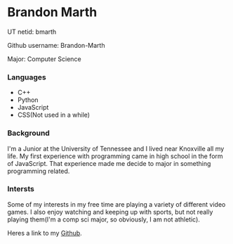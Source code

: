 # Brandon Marth

UT netid: bmarth

Github username: Brandon-Marth

Major: Computer Science

### Languages

- C++
- Python
- JavaScript
- CSS(Not used in a while)

### Background

I'm a Junior at the University of Tennessee and I lived near Knoxville all my life. My first experience with programming came in high school in the form of JavaScript. That experience made me decide to major in something programming related.

### Intersts

Some of my interests in my free time are playing a variety of different video games. I also enjoy watching and keeping up with sports, but not really playing them(I'm a comp sci major, so obviously, I am not athletic).

Heres a link to my [Github](https://github.com/Brandon-Marth).
